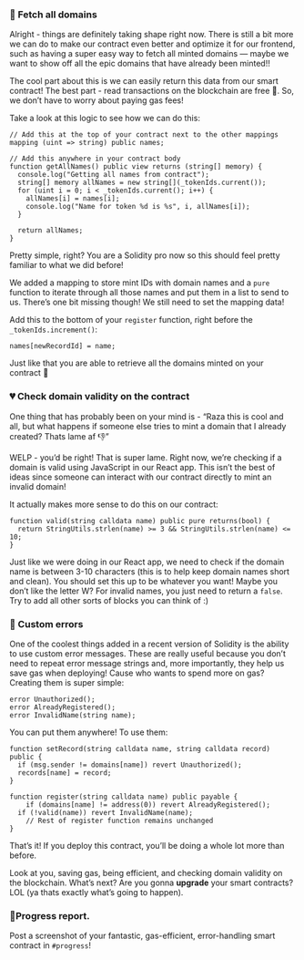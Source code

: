 ### 🦴 Fetch all domains

Alright - things are definitely taking shape right now. There is still a bit more we can do to make our contract even better and optimize it for our frontend, such as having a super easy way to fetch all minted domains — maybe we want to show off all the epic domains that have already been minted!!

The cool part about this is we can easily return this data from our smart contract! The best part - read transactions on the blockchain are free 🤑. So, we don’t have to worry about paying gas fees!

Take a look at this logic to see how we can do this:

```solidity
// Add this at the top of your contract next to the other mappings
mapping (uint => string) public names;

// Add this anywhere in your contract body
function getAllNames() public view returns (string[] memory) {
  console.log("Getting all names from contract");
  string[] memory allNames = new string[](_tokenIds.current());
  for (uint i = 0; i < _tokenIds.current(); i++) {
    allNames[i] = names[i];
    console.log("Name for token %d is %s", i, allNames[i]);
  }

  return allNames;
}
```

Pretty simple, right? You are a Solidity pro now so this should feel pretty familiar to what we did before!

We added a mapping to store mint IDs with domain names and a `pure` function to iterate through all those names and put them in a list to send to us. There’s one bit missing though! We still need to set the mapping data! 

Add this to the bottom of your `register` function, right before the `_tokenIds.increment()`:

```solidity
names[newRecordId] = name;
```

Just like that you are able to retrieve all the domains minted on your contract 🤘

### 💔 Check domain validity on the contract

One thing that has probably been on your mind is - “Raza this is cool and all, but what happens if someone else tries to mint a domain that I already created? Thats lame af 👎”

WELP - you’d be right! That is super lame. Right now, we’re checking if a domain is valid using JavaScript in our React app. This isn’t the best of ideas since someone can interact with our contract directly to mint an invalid domain! 

It actually makes more sense to do this on our contract:

```solidity
function valid(string calldata name) public pure returns(bool) {
  return StringUtils.strlen(name) >= 3 && StringUtils.strlen(name) <= 10;
}
```

Just like we were doing in our React app, we need to check if the domain name is between 3-10 characters (this is to help keep domain names short and clean). You should set this up to be whatever you want! Maybe you don’t like the letter W? For invalid names, you just need to return a `false`. Try to add all other sorts of blocks you can think of :)

### 🤬 Custom errors

One of the coolest things added in a recent version of Solidity is the ability to use custom error messages. These are really useful because you don’t need to repeat error message strings and, more importantly, they help us save gas when deploying! Cause who wants to spend more on gas? Creating them is super simple:

```solidity
error Unauthorized();
error AlreadyRegistered();
error InvalidName(string name);
```

You can put them anywhere! To use them:

```solidity
function setRecord(string calldata name, string calldata record) public {
  if (msg.sender != domains[name]) revert Unauthorized();
  records[name] = record;
}

function register(string calldata name) public payable {
	if (domains[name] != address(0)) revert AlreadyRegistered();
  if (!valid(name)) revert InvalidName(name);
	// Rest of register function remains unchanged
}
```

That’s it! If you deploy this contract, you’ll be doing a whole lot more than before. 

Look at you, saving gas, being efficient, and checking domain validity on the blockchain. What’s next? Are you gonna **upgrade** your smart contracts? LOL (ya thats exactly what’s going to happen).

### **🚨Progress report.**

Post a screenshot of your fantastic, gas-efficient, error-handling smart contract in `#progress`!
